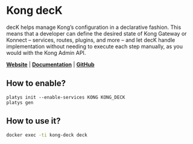 # Kong decK

decK helps manage Kong’s configuration in a declarative fashion. This means that a developer can define the desired state of Kong Gateway or Konnect – services, routes, plugins, and more – and let decK handle implementation without needing to execute each step manually, as you would with the Kong Admin API.

**[Website](https://konghq.com/products/api-gateway-platform)** | **[Documentation](https://docs.konghq.com/deck/latest/)** | **[GitHub](https://github.com/kong/deck/)**

## How to enable?

```
platys init --enable-services KONG KONG_DECK
platys gen
```

## How to use it?

```bash
docker exec -ti kong-deck deck
```